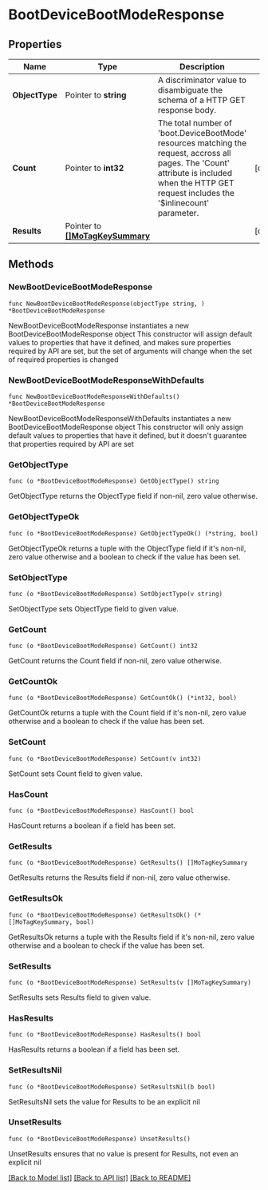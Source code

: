 # BootDeviceBootModeResponse

## Properties

Name | Type | Description | Notes
------------ | ------------- | ------------- | -------------
**ObjectType** | Pointer to **string** | A discriminator value to disambiguate the schema of a HTTP GET response body. | 
**Count** | Pointer to **int32** | The total number of &#39;boot.DeviceBootMode&#39; resources matching the request, accross all pages. The &#39;Count&#39; attribute is included when the HTTP GET request includes the &#39;$inlinecount&#39; parameter. | [optional] 
**Results** | Pointer to [**[]MoTagKeySummary**](mo.TagKeySummary.md) |  | [optional] 

## Methods

### NewBootDeviceBootModeResponse

`func NewBootDeviceBootModeResponse(objectType string, ) *BootDeviceBootModeResponse`

NewBootDeviceBootModeResponse instantiates a new BootDeviceBootModeResponse object
This constructor will assign default values to properties that have it defined,
and makes sure properties required by API are set, but the set of arguments
will change when the set of required properties is changed

### NewBootDeviceBootModeResponseWithDefaults

`func NewBootDeviceBootModeResponseWithDefaults() *BootDeviceBootModeResponse`

NewBootDeviceBootModeResponseWithDefaults instantiates a new BootDeviceBootModeResponse object
This constructor will only assign default values to properties that have it defined,
but it doesn't guarantee that properties required by API are set

### GetObjectType

`func (o *BootDeviceBootModeResponse) GetObjectType() string`

GetObjectType returns the ObjectType field if non-nil, zero value otherwise.

### GetObjectTypeOk

`func (o *BootDeviceBootModeResponse) GetObjectTypeOk() (*string, bool)`

GetObjectTypeOk returns a tuple with the ObjectType field if it's non-nil, zero value otherwise
and a boolean to check if the value has been set.

### SetObjectType

`func (o *BootDeviceBootModeResponse) SetObjectType(v string)`

SetObjectType sets ObjectType field to given value.


### GetCount

`func (o *BootDeviceBootModeResponse) GetCount() int32`

GetCount returns the Count field if non-nil, zero value otherwise.

### GetCountOk

`func (o *BootDeviceBootModeResponse) GetCountOk() (*int32, bool)`

GetCountOk returns a tuple with the Count field if it's non-nil, zero value otherwise
and a boolean to check if the value has been set.

### SetCount

`func (o *BootDeviceBootModeResponse) SetCount(v int32)`

SetCount sets Count field to given value.

### HasCount

`func (o *BootDeviceBootModeResponse) HasCount() bool`

HasCount returns a boolean if a field has been set.

### GetResults

`func (o *BootDeviceBootModeResponse) GetResults() []MoTagKeySummary`

GetResults returns the Results field if non-nil, zero value otherwise.

### GetResultsOk

`func (o *BootDeviceBootModeResponse) GetResultsOk() (*[]MoTagKeySummary, bool)`

GetResultsOk returns a tuple with the Results field if it's non-nil, zero value otherwise
and a boolean to check if the value has been set.

### SetResults

`func (o *BootDeviceBootModeResponse) SetResults(v []MoTagKeySummary)`

SetResults sets Results field to given value.

### HasResults

`func (o *BootDeviceBootModeResponse) HasResults() bool`

HasResults returns a boolean if a field has been set.

### SetResultsNil

`func (o *BootDeviceBootModeResponse) SetResultsNil(b bool)`

 SetResultsNil sets the value for Results to be an explicit nil

### UnsetResults
`func (o *BootDeviceBootModeResponse) UnsetResults()`

UnsetResults ensures that no value is present for Results, not even an explicit nil

[[Back to Model list]](../README.md#documentation-for-models) [[Back to API list]](../README.md#documentation-for-api-endpoints) [[Back to README]](../README.md)


